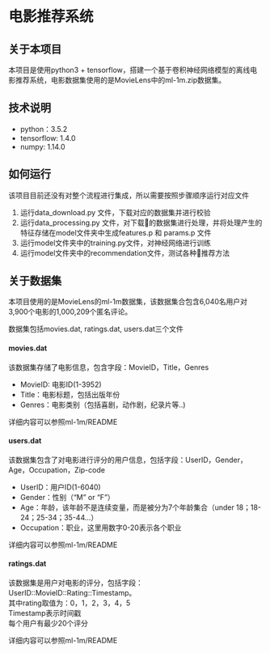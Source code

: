 # 电影推荐系统
## 关于本项目
本项目是使用python3 + tensorflow，搭建一个基于卷积神经网络模型的离线电影推荐系统，电影数据集使用的是MovieLens中的ml-1m.zip数据集。

## 技术说明
- python：3.5.2
- tensorflow: 1.4.0
- numpy: 1.14.0

## 如何运行
该项目目前还没有对整个流程进行集成，所以需要按照步骤顺序运行对应文件
1. 运行data_download.py 文件，下载对应的数据集并进行校验
2. 运行data_processing.py 文件，对下载的数据集进行处理，并将处理产生的特征存储在model文件夹中生成features.p 和 params.p 文件
3. 运行model文件夹中的training.py文件，对神经网络进行训练
4. 运行model文件夹中的recommendation文件，测试各种推荐方法


## 关于数据集
本项目使用的是MovieLens的ml-1m数据集，该数据集合包含6,040名用户对3,900个电影的1,000,209个匿名评论。

数据集包括movies.dat, ratings.dat, users.dat三个文件

#### movies.dat
该数据集存储了电影信息，包含字段：MovieID，Title，Genres
- MovieID: 电影ID(1-3952)
- Title：电影标题，包括出版年份
- Genres：电影类别（包括喜剧，动作剧，纪录片等..)

详细内容可以参照ml-1m/README

#### users.dat
该数据集包含了对电影进行评分的用户信息，包括字段：UserID，Gender，Age，Occupation，Zip-code
- UserID：用户ID(1-6040)
- Gender：性别（“M” or “F”）
- Age：年龄，该年龄不是连续变量，而是被分为7个年龄集合（under 18；18-24；25-34；35-44...）
- Occupation：职业，这里用数字0-20表示各个职业

详细内容可以参照ml-1m/README

#### ratings.dat
该数据集是用户对电影的评分，包括字段：UserID::MovieID::Rating::Timestamp。  
其中rating取值为：0，1，2，3，4，5  
Timestamp表示时间戳  
每个用户有最少20个评分

详细内容可以参照ml-1m/README
